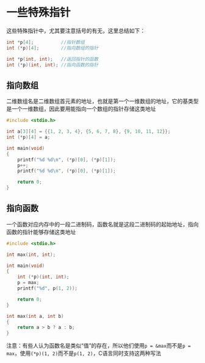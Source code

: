 # 一些特殊指针

这些特殊指针中，尤其要注意括号的有无，这里总结如下：
```c
int *p[4];          //指针数组
int (*p)[4];        //指向数组的指针

int *p(int, int);   //返回指针的函数
int (*p)(int, int); //指向函数的指针
```

## 指向数组

二维数组名是二维数组首元素的地址，也就是第一个一维数组的地址，它的基类型是一个一维数组，因此要用能指向一个数组的指针存储这类地址

```c
#include <stdio.h>

int a[3][4] = {{1, 2, 3, 4}, {5, 6, 7, 8}, {9, 10, 11, 12}};
int (*p)[4] = a;

int main(void)
{
    printf("%d %d\n", (*p)[0], (*p)[1]);
    p++;
    printf("%d %d\n", (*p)[0], (*p)[1]);

    return 0;
}
```

## 指向函数

一个函数对应内存中的一段二进制码，函数名就是这段二进制码的起始地址，指向函数的指针能够存储这类地址

```c
#include <stdio.h>

int max(int, int);

int main(void)
{
    int (*p)(int, int);
    p = max;
    printf("%d", p(1, 2));

    return 0;
}

int max(int a, int b)
{
    return a > b ? a : b;
}
```
注意：有些人认为函数名是类似“值”的存在，所以他们使用`p = &max`而不是`p = max`，使用`(*p)(1, 2)`而不是`p(1, 2)`，C语言同时支持这两种写法